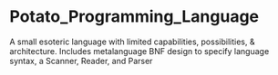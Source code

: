 # Potato_Programming_Language
A small esoteric language with limited capabilities, possibilities, &amp; architecture. Includes metalanguage BNF design to specify language syntax, a Scanner, Reader, and Parser 
